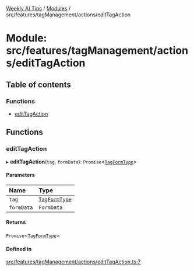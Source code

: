 [Weekly AI Tips](../README.md) / [Modules](../modules.md) / src/features/tagManagement/actions/editTagAction

# Module: src/features/tagManagement/actions/editTagAction

## Table of contents

### Functions

- [editTagAction](src_features_tagManagement_actions_editTagAction.md#edittagaction)

## Functions

### editTagAction

▸ **editTagAction**(`tag`, `formData`): `Promise`\<[`TagFormType`](src_features_tagManagement_types_TagEntity.md#tagformtype)\>

#### Parameters

| Name | Type |
| :------ | :------ |
| `tag` | [`TagFormType`](src_features_tagManagement_types_TagEntity.md#tagformtype) |
| `formData` | `FormData` |

#### Returns

`Promise`\<[`TagFormType`](src_features_tagManagement_types_TagEntity.md#tagformtype)\>

#### Defined in

[src/features/tagManagement/actions/editTagAction.ts:7](https://github.com/alexsoyes/weekly-ai-tips/blob/82d80f9c03fb9b1eb480331758fae01e00b39731/src/features/tagManagement/actions/editTagAction.ts#L7)

